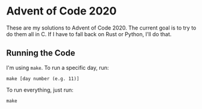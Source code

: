 # Advent of Code 2020

These are my solutions to Advent of Code 2020.  The current goal is to try to do them all in C.  If I have to fall back on Rust or Python, I'll do that.

## Running the Code

I'm using `make`.  To run a specific day, run:

```shell
make [day number (e.g. 11)]
```

To run everything, just run:

```
make
```
